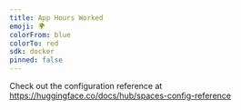 ```yaml
---
title: App Hours Worked
emoji: 🌍
colorFrom: blue
colorTo: red
sdk: docker
pinned: false
---
```


Check out the configuration reference at https://huggingface.co/docs/hub/spaces-config-reference
